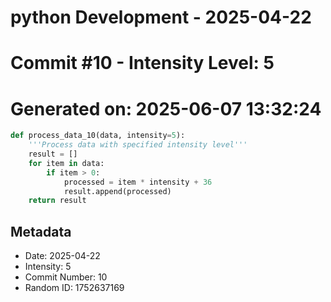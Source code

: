 ﻿# python Development - 2025-04-22
# Commit #10 - Intensity Level: 5
# Generated on: 2025-06-07 13:32:24
```python
def process_data_10(data, intensity=5):
    '''Process data with specified intensity level'''
    result = []
    for item in data:
        if item > 0:
            processed = item * intensity + 36
            result.append(processed)
    return result
```
## Metadata
- Date: 2025-04-22
- Intensity: 5
- Commit Number: 10
- Random ID: 1752637169
